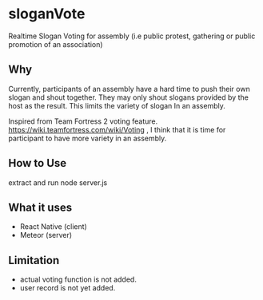 # sloganVote
Realtime Slogan Voting for assembly (i.e public protest, gathering or public promotion of an association)

## Why
Currently, participants of an assembly have a hard time to push their own slogan and shout together.
They may only shout slogans provided by the host as the result.
This limits the variety of slogan In an assembly. 

Inspired from Team Fortress 2 voting feature. https://wiki.teamfortress.com/wiki/Voting , I think that it is time for participant
to have more variety in an assembly.

## How to Use
extract and run node server.js

## What it uses
* React Native (client)
* Meteor (server)

## Limitation
* actual voting function is not added.
* user record is not yet added.